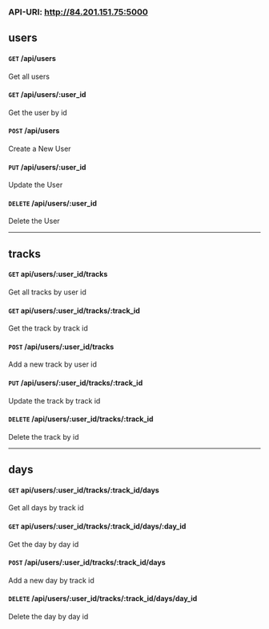 ### API-URI: http://84.201.151.75:5000

## users

#### `GET` /api/users 
Get all users

#### `GET` /api/users/:user_id  
Get the user by id

#### `POST` /api/users 
Create a New User

#### `PUT` /api/users/:user_id 
Update the User

#### `DELETE` /api/users/:user_id  
Delete the User

---

## tracks

#### `GET` api/users/:user_id/tracks  
Get all tracks by user id

#### `GET` api/users/:user_id/tracks/:track_id 
Get the track by track id

#### `POST` /api/users/:user_id/tracks  
Add a new track by user id

#### `PUT` /api/users/:user_id/tracks/:track_id  
Update the track by track id

#### `DELETE` /api/users/:user_id/tracks/:track_id  
Delete the track by id

---

## days

#### `GET` api/users/:user_id/tracks/:track_id/days
Get all days by track id

#### `GET` api/users/:user_id/tracks/:track_id/days/:day_id
Get the day by day id

#### `POST` /api/users/:user_id/tracks/:track_id/days
Add a new day by track id

#### `DELETE` /api/users/:user_id/tracks/:track_id/days/day_id
Delete the day by day id
